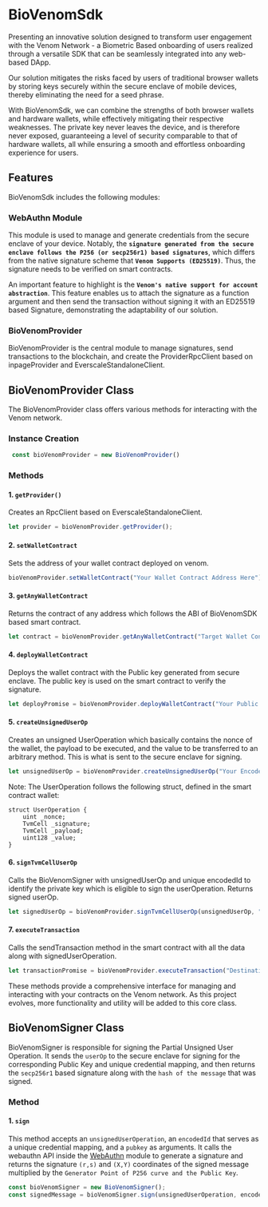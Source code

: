 # BioVenomSdk

Presenting an innovative solution designed to transform user engagement with the Venom Network - a Biometric Based onboarding of users realized through a versatile SDK that can be seamlessly integrated into any web-based DApp.

Our solution mitigates the risks faced by users of traditional browser wallets by storing keys securely within the secure enclave of mobile devices, thereby eliminating the need for a seed phrase.

With BioVenomSdk, we can combine the strengths of both browser wallets and hardware wallets, while effectively mitigating their respective weaknesses. The private key never leaves the device, and is therefore never exposed, guaranteeing a level of security comparable to that of hardware wallets, all while ensuring a smooth and effortless onboarding experience for users.

## Features

BioVenomSdk includes the following modules:

### WebAuthn Module

This module is used to manage and generate credentials from the secure enclave of your device. Notably, the **`signature generated from the secure enclave follows the P256 (or secp256r1) based signatures`**, which differs from the native signature scheme that **`Venom Supports (ED25519)`**. Thus, the signature needs to be verified on smart contracts.

An important feature to highlight is the **`Venom's native support for account abstraction`**. This feature enables us to attach the signature as a function argument and then send the transaction without signing it with an ED25519 based Signature, demonstrating the adaptability of our solution.

### BioVenomProvider

BioVenomProvider is the central module to manage signatures, send transactions to the blockchain, and create the ProviderRpcClient based on inpageProvider and EverscaleStandaloneClient.

## BioVenomProvider Class

The BioVenomProvider class offers various methods for interacting with the Venom network.

### Instance Creation
```javascript
 const bioVenomProvider = new BioVenomProvider()
```

### Methods

#### 1. `getProvider()`

Creates an RpcClient based on EverscaleStandaloneClient.

```javascript
let provider = bioVenomProvider.getProvider();
```
#### 2. `setWalletContract`

Sets the address of your wallet contract deployed on venom.

```javascript
bioVenomProvider.setWalletContract("Your Wallet Contract Address Here");
```

#### 3. `getAnyWalletContract`
Returns the contract of any address which follows the ABI of BioVenomSDK based smart contract.
```javascript
let contract = bioVenomProvider.getAnyWalletContract("Target Wallet Contract Address Here");
```
#### 4. `deployWalletContract`
Deploys the wallet contract with the Public key generated from secure enclave. The public key is used on the smart contract to verify the signature.
```javascript
let deployPromise = bioVenomProvider.deployWalletContract("Your Public Key Here");
```
#### 5. `createUnsignedUserOp`
Creates an unsigned UserOperation which basically contains the nonce of the wallet, the payload to be executed, and the value to be transferred to an arbitrary method. This is what is sent to the secure enclave for signing.
```javascript
let unsignedUserOp = bioVenomProvider.createUnsignedUserOp("Your Encoded Payload Here");
```
Note: The UserOperation follows the following struct, defined in the smart contract wallet:
```solidity
struct UserOperation {
    uint _nonce;
    TvmCell _signature;
    TvmCell _payload;
    uint128 _value;
}
```
#### 6. `signTvmCellUserOp`
Calls the BioVenomSigner with unsignedUserOp and unique encodedId to identify the private key which is eligible to sign the userOperation. Returns signed userOp.
```javascript
let signedUserOp = bioVenomProvider.signTvmCellUserOp(unsignedUserOp, "Your Encoded ID Here", "Your Public Key Here");
```

#### 7. `executeTransaction`
Calls the sendTransaction method in the smart contract with all the data along with signedUserOperation.
```javascript
let transactionPromise = bioVenomProvider.executeTransaction("Destination Address Here", signedUserOp, "Value Here");
```
These methods provide a comprehensive interface for managing and interacting with your contracts on the Venom network. As this project evolves, more functionality and utility will be added to this core class.

## BioVenomSigner Class

BioVenomSigner is responsible for signing the Partial Unsigned User Operation. It sends the `userOp` to the secure enclave for signing for the corresponding Public Key and unique credential mapping, and then returns the `secp256r1` based signature along with the `hash of the message` that was signed.

### Method

#### 1. `sign`

This method accepts an `unsignedUserOperation`, an `encodedId` that serves as a unique credential mapping, and a `pubkey` as arguments. It calls the webauthn API inside the [WebAuthn](./webauthn) module to generate a signature and returns the signature `(r,s)` and `(X,Y)` coordinates of the signed message multiplied by the `Generator Point of P256 curve and the Public Key`.

```javascript
const bioVenomSigner = new BioVenomSigner();
const signedMessage = bioVenomSigner.sign(unsignedUserOperation, encodedId, pubkey);
